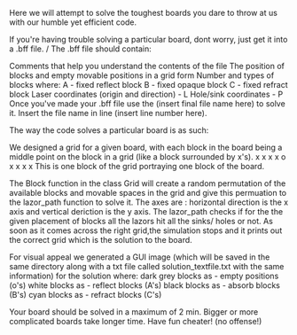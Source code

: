 Here we will attempt to solve the toughest boards you dare to throw at us with our humble yet efficient code.

If you're having trouble solving a particular board, dont worry, just get it into a .bff file. / The .bff file should contain:

Comments that help you understand the contents of the file
The position of blocks and empty movable positions in a grid form
Number and types of blocks where: A - fixed reflect block B - fixed opaque block C - fixed refract block
Laser coordinates (origin and direction) - L
Hole/sink coordinates - P
Once you've made your .bff file use the (insert final file name here) to solve it. Insert the file name in line (insert line number here).

The way the code solves a particular board is as such:

We designed a grid for a given board, with each block in the board being a middle point on the block in a grid (like a block surrounded by x's).
x x x
x o x
x x x
This is one block of the grid portraying one block of the board.

The Block function in the class Grid will create a random permutation of the available blocks and movable spaces in the grid and give this permuation to the lazor_path function to solve it. The axes are : horizontal direction is the x axis and vertical deriction is the y axis. The lazor_path checks if for the the given placement of blocks all the lazors hit all the sinks/ holes or not. As soon as it comes across the right grid,the simulation stops and it prints out the correct grid which is the solution to the board.

For visual appeal we generated a GUI image (which will be saved in the same directory along with a txt file called solution_textfile.txt with the same information) for the solution where: dark grey blocks as - empty positions (o's) white blocks as - reflect blocks (A's) black blocks as - absorb blocks (B's) cyan blocks as - refract blocks (C's)

Your board should be solved in a maximum of 2 min. Bigger or more complicated boards take longer time. Have fun cheater! (no offense!)

